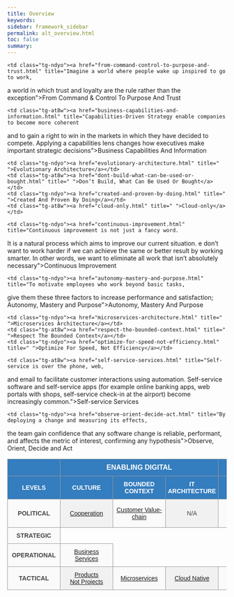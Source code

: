 ```yaml
---
title: Overview
keywords:
sidebar: framework_sidebar
permalink: alt_overview.html
toc: false
summary:
---
```


<style type="text/css">
.tg  {border-collapse:collapse;border-spacing:0;border-color:#999;vertical-align:middle}
.tg td{font-family:Arial, sans-serif;font-size:14px;padding:10px 5px;border-style:solid;border-width:1px;overflow:hidden;word-break:normal;border-color:#999;color:#444;background-color:#FAFAFA; text-align:center;vertical-align:middle}
.tg th{font-family:Arial, sans-serif;font-size:14px;font-weight:normal;padding:10px 5px;border-style:solid;border-width:1px;overflow:hidden;word-break:normal;border-color:#999;color:#fff;background-color:#347DBE; text-align:center;vertical-align:middle}
.tg .tg-gzvs{font-weight:bold;color:#444444;vertical-align:middle}
.tg .tg-ndyo{background-color:#f1f1f1;color:#444444;vertical-align:middle}
.tg .tg-7buf{background-color:#f1f1f1;color:#444444;vertical-align:middle}
.tg .tg-br8q{font-weight:bold;background-color:#347DBE;color:#ffffff;vertical-align:middle;min-width:110px;}
.tg .tg-ugn7{background-color:#347DBE;font-weight:bold;color:#ffffff;vertical-align:middle;min-width:110px;}
.tg .tg-yp41{font-size:16px; font-weight:bold;color:#ffffff;vertical-align:middle}
.tg .tg-yp42{font-size:16px; font-weight:bold;color:#ffffff;vertical-align:middle}
.tg .tg-6nvl{font-weight:bold;color:#444444;vertical-align:middle}
.tg .tg-at8w{color:#444444;vertical-align:middle}
.tg .tg-csp5{color:#444444;vertical-align:middle}
</style>
<table class="tg">
  <tr>
    <th class="tg-yp41" colspan="1"></th>
    <th class="tg-yp42" colspan="3">ENABLING DIGITAL</th>
    <th class="tg-yp42" colspan="4">BEING DIGITAL</th>
  </tr>
  <tr>
    <td class="tg-br8q">LEVELS</td>
    <td class="tg-ugn7">CULTURE</td>
    <td class="tg-br8q">BOUNDED CONTEXT</td>
    <td class="tg-ugn7">IT ARCHITECTURE</td>
    <td class="tg-br8q">BUILD</td>
    <td class="tg-ugn7">SHIP</td>
    <td class="tg-br8q">RUN</td>
    <td class="tg-ugn7">CHANGE</td>
  </tr>
  <tr>
    <td class="tg-6nvl">POLITICAL</td>
    <td class="tg-ndyo"><a href="cooperation.html" title=" ">Cooperation</a></td>
    <td class="tg-at8w"><a href="customer-value-chain.html" title=" ">Customer Value-chain</a></td>
    <td class="tg-ndyo"><p title="Not Applicable">N/A</p></td>
    <td class="tg-at8w"><a href="open-source-first.html" title=" ">Open Source First</a></td>
    <td class="tg-ndyo"><a href="time-to-customer-value.html" title=" ">Time to Customer Value</a></td>
    <td class="tg-at8w"><p title="Not Applicable">N/A</p></td>
    <td class="tg-ndyo"><p title="Not Applicable">N/A</p></td>
  </tr>
  <tr>
    <td class="tg-6nvl">STRATEGIC</td>

    <td class="tg-ndyo"><a href="from-command-control-to-purpose-and-trust.html" title="Imagine a world where people wake up inspired to go to work,
a world in which trust and loyalty are the rule rather than the exception">From Command & Control To Purpose And Trust</a></td>

    <td class="tg-at8w"><a href="business-capabilities-and-information.html" title="Capabilities-Driven Strategy enable companies to become more coherent
and to gain a right to win in the markets in which they have decided to compete.
Applying a capabilities lens changes how executives make important strategic decisions">Business Capabilities And Information</a></td>

    <td class="tg-ndyo"><a href="evolutionary-architecture.html" title=" ">Evolutionary Architecture</a></td>
    <td class="tg-at8w"><a href="dont-build-what-can-be-used-or-bought.html" title=" ">Don’t Build, What Can Be Used Or Bought</a></td>
    <td class="tg-ndyo"><a href="created-and-proven-by-doing.html" title=" ">Created And Proven By Doing</a></td>
    <td class="tg-at8w"><a href="cloud-only.html" title=" ">Cloud-only</a></td>

    <td class="tg-ndyo"><a href="continuous-improvement.html" title="Continuous improvement is not just a fancy word.
It is a natural process which aims to improve our current situation.
e don’t want to work harder if we can achieve the same or better
result by working smarter. In other words, we want to eliminate all
work that isn’t absolutely necessary">Continuous Improvement</a></td>

  </tr>
  <tr>
    <td class="tg-6nvl">OPERATIONAL</td>

    <td class="tg-ndyo"><a href="autonomy-mastery-and-purpose.html" title="To motivate employees who work beyond basic tasks,
give them these three factors to increase performance
and satisfaction; Autonomy, Mastery and Purpose">Autonomy, Mastery And Purpose</a></td>
    <td class="tg-at8w"><a href="business-services.html" title=" ">Business Services</a></td>

    <td class="tg-ndyo"><a href="microservices-architecture.html" title=" ">Microservices Architecture</a></td>
    <td class="tg-at8w"><a href="respect-the-bounded-context.html" title=" ">Respect The Bounded Context</a></td>
    <td class="tg-ndyo"><a href="optimize-for-speed-not-efficiency.html" title=" ">Optimize For Speed, Not Efficiency</a></td>

    <td class="tg-at8w"><a href="self-service-services.html" title="Self-service is over the phone, web,
and email to facilitate customer interactions using automation.
Self-service software and self-service apps (for example online
banking apps, web portals with shops, self-service check-in at
the airport) become increasingly common.">Self-service Services</a></td>

    <td class="tg-ndyo"><a href="observe-orient-decide-act.html" title="By deploying a change and measuring its effects,
  the team gain confidence that any software change
  is reliable, performant, and affects the metric of
  interest, confirming any hypothesis">Observe, Orient, Decide and Act</a></td>

  </tr>
  <tr>
    <td class="tg-gzvs">TACTICAL</td>
    <td class="tg-7buf"><a href="products-not-projects.html" title=" ">Products<br>Not Projects</a></td>
    <td class="tg-csp5"><a href="microservices.html" title=" ">Microservices</a></td>
    <td class="tg-7buf"><a href="cloud-native.html" title=" ">Cloud Native</a></td>
    <td class="tg-csp5"><a href="technical-excellence.html" title=" ">Technical Excellence</a></td>
    <td class="tg-7buf"><a href="continuous-deployment.html" title=" ">Continuous Deployment</a></td>
    <td class="tg-csp5"><a href="you-build-it-you-run-it.html" title=" ">“You Build It,<br>You Run It.”</a></td>
    <td class="tg-7buf"><a href="metrics-driven-development.html" title="Metrics-Driven Development (MDD) The use of real-time metrics to drive
rapid, precise, and granular software iterations. MDD is an emerging term
developing from the practices of continuous integration, continuous delivery,
dev ops, and agile software methodologies">Metrics-Driven Development</a></td>
  </tr>
</table>
